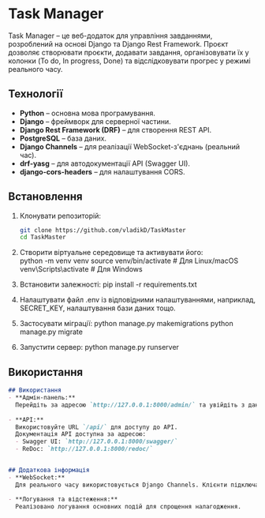 # Task Manager

Task Manager – це веб-додаток для управління завданнями, розроблений на основі Django та Django Rest Framework. Проєкт дозволяє створювати проєкти, додавати завдання, організовувати їх у колонки (To do, In progress, Done) та відслідковувати прогрес у режимі реального часу.

## Технології
- **Python** – основна мова програмування.
- **Django** – фреймворк для серверної частини.
- **Django Rest Framework (DRF)** – для створення REST API.
- **PostgreSQL** – база даних.
- **Django Channels** – для реалізації WebSocket-з'єднань (реальний час).
- **drf-yasg** – для автодокументації API (Swagger UI).
- **django-cors-headers** – для налаштування CORS.

## Встановлення

1. Клонувати репозиторій:
   ```bash
   git clone https://github.com/vladikD/TaskMaster
   cd TaskMaster
   
2. Створити віртуальне середовище та активувати його:  
python -m venv venv
source venv/bin/activate  # Для Linux/macOS
venv\Scripts\activate  # Для Windows

3. Встановити залежності:
pip install -r requirements.txt

4. Налаштувати файл .env із відповідними налаштуваннями, наприклад, SECRET_KEY, налаштування бази даних тощо.

5. Застосувати міграції:
python manage.py makemigrations
python manage.py migrate
6.  Запустити сервер:
python manage.py runserver


## Використання

```markdown
## Використання
- **Адмін-панель:**  
  Перейдіть за адресою `http://127.0.0.1:8000/admin/` та увійдіть з даними суперкористувача.
  
- **API:**  
  Використовуйте URL `/api/` для доступу до API.  
  Документація API доступна за адресою:
  - Swagger UI: `http://127.0.0.1:8000/swagger/`
  - ReDoc: `http://127.0.0.1:8000/redoc/`


## Додаткова інформація
- **WebSocket:**  
  Для реального часу використовується Django Channels. Клієнти підключаються за URL типу `ws://127.0.0.1:8000/ws/projects/<project_id>/`.

- **Логування та відстеження:**  
  Реалізовано логування основних подій для спрощення налагодження.


